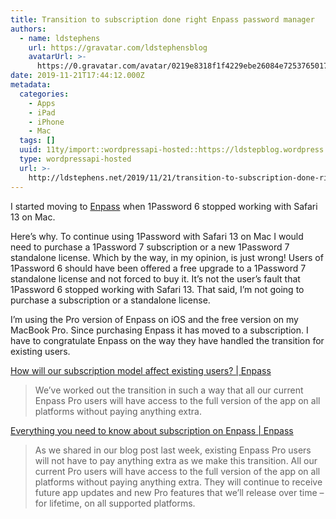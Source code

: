 ```yaml
---
title: Transition to subscription done right Enpass password manager
authors:
  - name: ldstephens
    url: https://gravatar.com/ldstephensblog
    avatarUrl: >-
      https://0.gravatar.com/avatar/0219e8318f1f4229ebe26084e7253765017f43ca0c631be37dc6d0b8ad6e40a4?s=96&d=identicon&r=G
date: 2019-11-21T17:44:12.000Z
metadata:
  categories:
    - Apps
    - iPad
    - iPhone
    - Mac
  tags: []
  uuid: 11ty/import::wordpressapi-hosted::https://ldstepblog.wordpress.com/?p=1951
  type: wordpressapi-hosted
  url: >-
    http://ldstephens.net/2019/11/21/transition-to-subscription-done-right-enpass-password-manager/
---
```


I started moving to [Enpass](https://www.enpass.io/) when 1Password 6 stopped working with Safari 13 on Mac.

Here’s why. To continue using 1Password with Safari 13 on Mac I would need to purchase a 1Password 7 subscription or a new 1Password 7 standalone license. Which by the way, in my opinion, is just wrong! Users of 1Password 6 should have been offered a free upgrade to a 1Password 7 standalone license and not forced to buy it. It’s not the user’s fault that 1Password 6 stopped working with Safari 13. That said, I’m not going to purchase a subscription or a standalone license.

I’m using the Pro version of Enpass on iOS and the free version on my MacBook Pro. Since purchasing Enpass it has moved to a subscription. I have to congratulate Enpass on the way they have handled the transition for existing users.

[How will our subscription model affect existing users? | Enpass](https://www.enpass.io/blog/general/how-will-our-subscription-model-affect-existing-users/)

> We’ve worked out the transition in such a way that all our current Enpass Pro users will have access to the full version of the app on all platforms without paying anything extra.

[Everything you need to know about subscription on Enpass | Enpass](https://www.enpass.io/blog/announcement/enpass-subscription/)

> As we shared in our blog post last week, existing Enpass Pro users will not have to pay anything extra as we make this transition. All our current Pro users will have access to the full version of the app on all platforms without paying anything extra. They will continue to receive future app updates and new Pro features that we’ll release over time – for lifetime, on all supported platforms.
